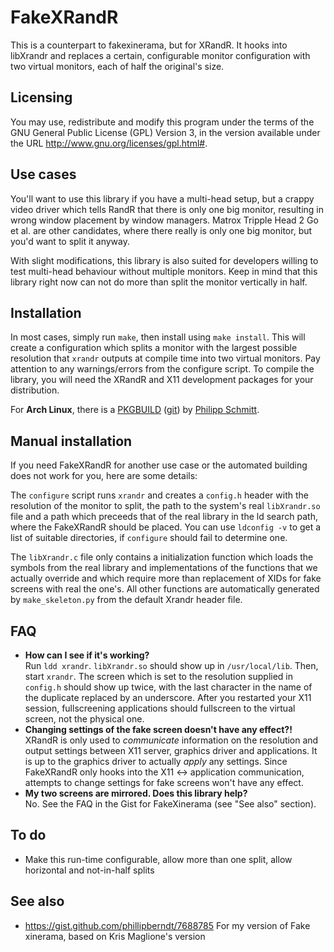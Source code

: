 FakeXRandR
==========

This is a counterpart to fakexinerama, but for XRandR. It hooks into libXrandr
and replaces a certain, configurable monitor configuration with two virtual
monitors, each of half the original's size.

Licensing
---------

You may use, redistribute and modify this program under the terms of the GNU
General Public License (GPL) Version 3, in the version available under the URL
http://www.gnu.org/licenses/gpl.html#.

Use cases
---------

You'll want to use this library if you have a multi-head setup, but a crappy
video driver which tells RandR that there is only one big monitor, resulting in
wrong window placement by window managers. Matrox Tripple Head 2 Go et al. are
other candidates, where there really is only one big monitor, but you'd want to
split it anyway.

With slight modifications, this library is also suited for developers willing to
test multi-head behaviour without multiple monitors. Keep in mind that this library
right now can not do more than split the monitor vertically in half.

Installation
------------

In most cases, simply run `make`, then install using `make install`. This will
create a configuration which splits a monitor with the largest possible
resolution that `xrandr` outputs at compile time into two virtual monitors. Pay
attention to any warnings/errors from the configure script. To compile the
library, you will need the XRandR and X11 development packages for your
distribution.

For **Arch Linux**, there is a [PKGBUILD](https://aur.archlinux.org/packages/fakexrandr-git/)
([git](https://github.com/pschmitt/aur-fakexrandr-git)) by
[Philipp Schmitt](https://github.com/pschmitt).

Manual installation
-------------------

If you need FakeXRandR for another use case or the automated building does not
work for you, here are some details:

The `configure` script runs `xrandr` and creates a `config.h` header with the
resolution of the monitor to split, the path to the system's real `libXrandr.so`
file and a path which preceeds that of the real library in the ld search path,
where the FakeXRandR should be placed. You can use `ldconfig -v` to get a list
of suitable directories, if `configure` should fail to determine one.

The `libXrandr.c` file only contains a initialization function which loads the
symbols from the real library and implementations of the functions that we
actually override and which require more than replacement of XIDs for fake
screens with real the one's. All other functions are automatically generated
by `make_skeleton.py` from the default Xrandr header file.

FAQ
---

* **How can I see if it's working?**<br/>
  Run `ldd xrandr`. `libXrandr.so` should show up in `/usr/local/lib`. Then,
  start `xrandr`. The screen which is set to the resolution supplied in
  `config.h` should show up twice, with the last character in the name of the
  duplicate replaced by an underscore. After you restarted your X11 session,
  fullscreening applications should fullscreen to the virtual screen, not the
  physical one.
* **Changing settings of the fake screen doesn't have any effect?!**<br/>
  XRandR is only used to *communicate* information on the resolution and output
  settings between X11 server, graphics driver and applications. It is up to
  the graphics driver to actually *apply* any settings. Since FakeXRandR
  only hooks into the X11 ↔ application communication, attempts to change
  settings for fake screens won't have any effect.
* **My two screens are mirrored. Does this library help?**<br/>
  No. See the FAQ in the Gist for FakeXinerama (see "See also" section).

To do
-----

* Make this run-time configurable, allow more than one split, allow horizontal and not-in-half splits

See also
--------

 * https://gist.github.com/phillipberndt/7688785
   For my version of Fake xinerama, based on Kris Maglione's version
